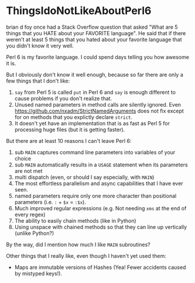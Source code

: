 # ThingsIdoNotLikeAboutPerl6
brian d foy once had a Stack Overflow question that asked "What are 5 things that you HATE about your FAVORITE language". He said that if there weren't at least 5 things that you hated about your favorite language that you didn't know it very well.

Perl 6 is my favorite language. I could spend days telling you how awesome it is.

But I obviously don't know it well enough, because so far there are only a few things that I don't like:

1. `say` from Perl 5 is called `put` in Perl 6 and `say` is enough different to cause problems if you don't realize that.
2. Unused named parameters in method calls are silently ignored. Even https://github.com/nxadm/StrictNamedArguments does not fix except for on methods that you explictly declare `strict`.
3. It doesn't yet have an implementation that is as fast as Perl 5 for processing huge files (but it is getting faster).

But there are at least 10 reasons I can't leave Perl 6:

1. sub `MAIN` captures command line parameters into variables of your choice
2. sub `MAIN` automatically results in a `USAGE` statement when its parameters are not met
3. multi dispatch (even, or should I say especially, with `MAIN`)
4. The most effortless parallelism and async capabilities that I have ever seen.
5. named parameters require only one more character than positional parameters (i.e. `:` + `$x` = `:$x`).
6. Much improved regular expressions (e.g. Not needing `xms` at the end of every regex)
7. The ability to easily chain methods (like in Python)
8. Using unspace with chained methods so that they can line up vertically (unlike Python?)

By the way, did I mention how much I like `MAIN` subroutines?

Other things that I really like, even though I haven't yet used them:

* Maps are immutable versions of Hashes (Yea! Fewer accidents caused by mistyped keys!).
